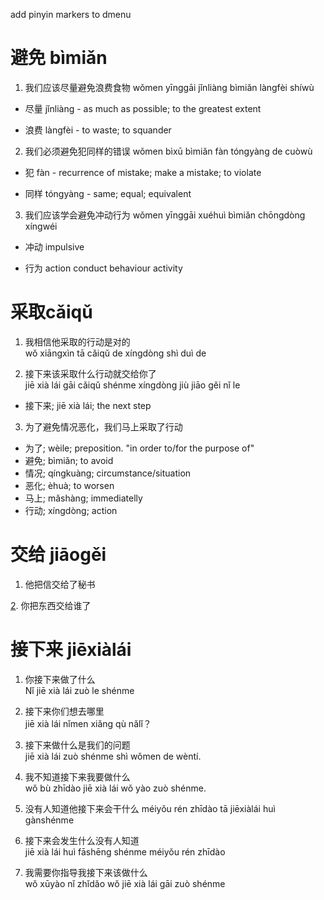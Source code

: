 add pinyin markers to dmenu
# 避免 bìmiǎn

1. 我们应该尽量避免浪费食物
wǒmen yīnggāi jǐnliàng bìmiǎn làngfèi shíwù

- 尽量 jǐnliàng - as much as possible; to the greatest extent

- 浪费 làngfèi - to waste; to squander

2. 我们必须避免犯同样的错误
wǒmen bìxū bìmiǎn fàn tóngyàng de cuòwù

- 犯 fàn - recurrence of mistake; make a mistake; to violate

- 同样 tóngyàng - same; equal; equivalent

3. 我们应该学会避免冲动行为
wǒmen yīnggāi xuéhuì bìmiǎn chōngdòng xíngwéi

- 冲动 impulsive

- 行为 action conduct behaviour activity
# 采取cǎiqǔ

1. 我相信他采取的行动是对的\
wǒ xiāngxìn tā cǎiqǔ de xíngdòng shì duì de

2. 接下来该采取什么行动就交给你了\
jiē xià lái gāi cǎiqǔ shénme xíngdòng jiù jiāo gěi nǐ le

- 接下来; jiē xià lái; the next step

3. 为了避免情况恶化，我们马上采取了行动

- 为了; wèile; preposition. "in order to/for the purpose of"
- 避免; bìmiǎn; to avoid
- 情况; qíngkuàng; circumstance/situation
- 恶化; èhuà; to worsen
- 马上; mǎshàng; immediatelly
- 行动; xíngdòng; action


<!--4. 太远去的脚从这里到酒店。 最好采取一辆出租车，
tài yuǎn qù de jiǎo cóng zhèlǐ dào jiǔdiàn. Zuì hǎo cǎiqǔ yī liàng chūzū chē-->

<!--中国的卫生当局正在采取措施来阻止冠状病毒的传播-->

# 交给 jiāogěi

1. 他把信交给了秘书

[2](2). 你把东西交给谁了

# 接下来 jiēxiàlái

1. 你接下来做了什么\
Nǐ jiē xià lái zuò le shénme

2. 接下来你们想去哪里\
jiē xià lái nǐmen xiǎng qù nǎlǐ？

3. 接下来做什么是我们的问题\
jiē xià lái zuò shénme shì wǒmen de wèntí.

4. 我不知道接下来我要做什么\
wǒ bù zhīdào jiē xià lái wǒ yào zuò shénme.

5. 没有人知道他接下来会干什么
 méiyǒu rén zhīdào tā jiēxiàlái huì gànshénme

6. 接下来会发生什么没有人知道\
jiē xià lái huì fāshēng shénme méiyǒu rén zhīdào

7. 我需要你指导我接下来该做什么\
wǒ xūyào nǐ zhǐdǎo wǒ jiē xià lái gāi zuò shénme
